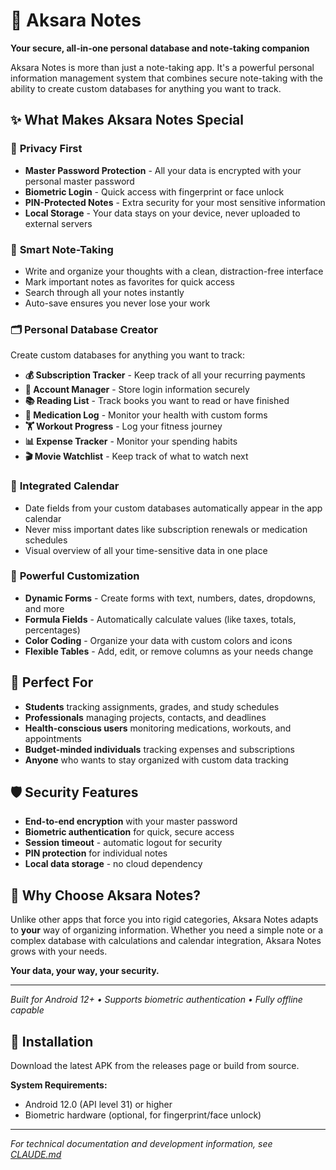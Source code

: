 # 📝 Aksara Notes

**Your secure, all-in-one personal database and note-taking companion**

Aksara Notes is more than just a note-taking app. It's a powerful personal information management system that combines secure note-taking with the ability to create custom databases for anything you want to track.

## ✨ What Makes Aksara Notes Special

### 🔐 **Privacy First**
- **Master Password Protection** - All your data is encrypted with your personal master password
- **Biometric Login** - Quick access with fingerprint or face unlock
- **PIN-Protected Notes** - Extra security for your most sensitive information
- **Local Storage** - Your data stays on your device, never uploaded to external servers

### 📱 **Smart Note-Taking**
- Write and organize your thoughts with a clean, distraction-free interface
- Mark important notes as favorites for quick access
- Search through all your notes instantly
- Auto-save ensures you never lose your work

### 🗂️ **Personal Database Creator**
Create custom databases for anything you want to track:
- **💰 Subscription Tracker** - Keep track of all your recurring payments
- **🔑 Account Manager** - Store login information securely
- **📚 Reading List** - Track books you want to read or have finished
- **💊 Medication Log** - Monitor your health with custom forms
- **🏋️ Workout Progress** - Log your fitness journey
- **📊 Expense Tracker** - Monitor your spending habits
- **🎬 Movie Watchlist** - Keep track of what to watch next

### 📅 **Integrated Calendar**
- Date fields from your custom databases automatically appear in the app calendar
- Never miss important dates like subscription renewals or medication schedules
- Visual overview of all your time-sensitive data in one place

### 🎨 **Powerful Customization**
- **Dynamic Forms** - Create forms with text, numbers, dates, dropdowns, and more
- **Formula Fields** - Automatically calculate values (like taxes, totals, percentages)
- **Color Coding** - Organize your data with custom colors and icons
- **Flexible Tables** - Add, edit, or remove columns as your needs change

## 🚀 Perfect For

- **Students** tracking assignments, grades, and study schedules
- **Professionals** managing projects, contacts, and deadlines
- **Health-conscious users** monitoring medications, workouts, and appointments
- **Budget-minded individuals** tracking expenses and subscriptions
- **Anyone** who wants to stay organized with custom data tracking

## 🛡️ Security Features

- **End-to-end encryption** with your master password
- **Biometric authentication** for quick, secure access
- **Session timeout** - automatic logout for security
- **PIN protection** for individual notes
- **Local data storage** - no cloud dependency

## 🎯 Why Choose Aksara Notes?

Unlike other apps that force you into rigid categories, Aksara Notes adapts to **your** way of organizing information. Whether you need a simple note or a complex database with calculations and calendar integration, Aksara Notes grows with your needs.

**Your data, your way, your security.**

---

*Built for Android 12+ • Supports biometric authentication • Fully offline capable*

## 📱 Installation

Download the latest APK from the releases page or build from source.

**System Requirements:**
- Android 12.0 (API level 31) or higher
- Biometric hardware (optional, for fingerprint/face unlock)

---

*For technical documentation and development information, see [CLAUDE.md](CLAUDE.md)*
